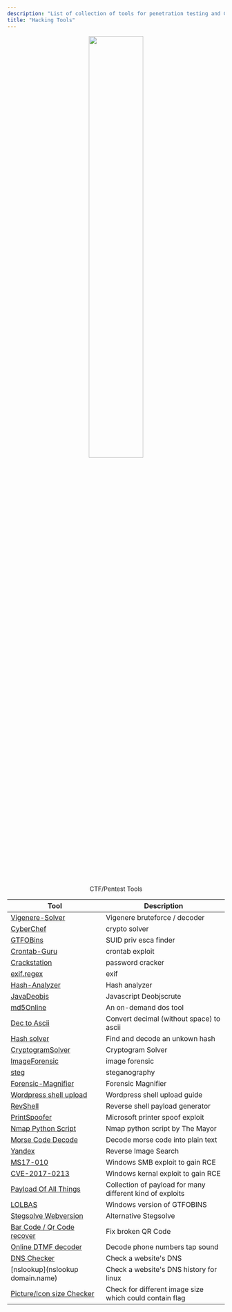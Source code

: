 ```yaml
---
description: "List of collection of tools for penetration testing and CTF"
title: "Hacking Tools"
---
```

<p><center>
<img src="https://user-images.githubusercontent.com/78603128/141178171-c777f226-0981-4700-9bf4-4cde819b10ce.png" width="50%" >
</center>
</p>



<p>
  <center>
CTF/Pentest Tools
  </center>
</p>


Tool | Description
-----|------------
[Vigenere-Solver](https://www.guballa.de/vigenere-solver) | Vigenere bruteforce / decoder
[CyberChef](https://gchq.github.io/) | crypto solver
[GTFOBins](https://gtfobins.github.io/) | SUID priv esca finder
[Crontab-Guru](https://crontab.guru/every-2-minutes) | crontab exploit
[Crackstation](https://crackstation.net/) | password cracker
[exif.regex](http://exif.regex.info/exif.cgi) | exif
[Hash-Analyzer](https://www.tunnelsup.com/hash-analyzer/) | Hash analyzer
[JavaDeobjs](https://lelinhtinh.github.io/de4js/) | Javascript Deobjscrute
[md5Online](https://www.md5online.org/md5-decrypt.html) | An on-demand dos tool
[Dec to Ascii](https://onlineasciitools.com/convert-decimal-to-ascii) | Convert decimal (without space) to ascii
[Hash solver](https://md5hashing.net) | Find and decode an unkown hash
[CryptogramSolver](https://quipquip.com) | Cryptogram Solver
[ImageForensic](http://www.imageforensic.org/) | image forensic
[steg](http://stylesuxx.github.io/steganography/) | steganography
[Forensic-Magnifier](https://29a.ch/photo-forensics/#forensic-magnifier) | Forensic Magnifier
[Wordpress shell upload](https://www.hacknos.com/wordpress-shell-upload/) | Wordpress shell upload guide
[RevShell](https://www.revshells.com/) | Reverse shell payload generator
[PrintSpoofer](https://github.com/dievus/printspoofer) | Microsoft printer spoof exploit
[Nmap Python Script](https://github.com/dievus/threader3000) | Nmap python script by The Mayor
[Morse Code Decode](https://morsecode.world/international/decoder/audio-decoder-adaptive.html) | Decode morse code into plain text
[Yandex](https://yandex.com/images/) | Reverse Image Search
[MS17-010](https://github.com/worawit/MS17-010) | Windows SMB exploit to gain RCE
[CVE-2017-0213](https://github.com/SecWiki/windows-kernel-exploits/tree/master/CVE-2017-0213) | Windows kernal exploit to gain RCE
[Payload Of All Things](https://github.com/swisskyrepo/PayloadsAllTheThings) | Collection of payload for many different kind of exploits
[LOLBAS](https://lolbas-project.github.io/) | Windows version of GTFOBINS
[Stegsolve Webversion](https://aperisolve.fr/) | Alternative Stegsolve
[Bar Code / Qr Code recover](https://merricx.github.io/qrazybox/) | Fix broken QR Code
[Online DTMF decoder](https://dtmf-decoder.ml/) | Decode phone numbers tap sound
[DNS Checker](https://dnschecker.org/all-dns-records-of-domain.php) | Check a website's DNS
[nslookup](nslookup domain.name) | Check a website's DNS history for linux
[Picture/Icon size Checker](https://redketchup.io/icon-editor) | Check for different image size which could contain flag


